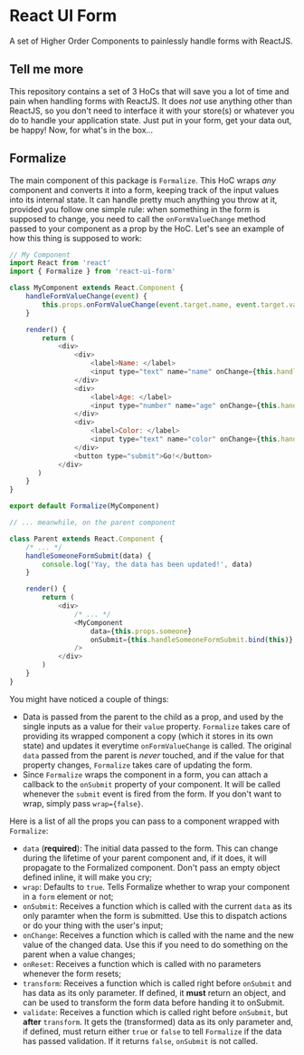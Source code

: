 # React UI Form

A set of Higher Order Components to painlessly handle forms with ReactJS. 

## Tell me more

This repository contains a set of 3 HoCs that will save you a lot of time and pain when handling forms with ReactJS. It does _not_ use anything other than ReactJS, so you don't need to interface it with your store(s) or whatever you do to handle your application state. Just put in your form, get your data out, be happy! Now, for what's in the box...

## Formalize

The main component of this package is `Formalize`. This HoC wraps *any* component and converts it into a form, keeping track of the input values into its internal state. It can handle pretty much anything you throw at it, provided you follow one simple rule: when something in the form is supposed to change, you need to call the `onFormValueChange` method passed to your component as a prop by the HoC. Let's see an example of how this thing is supposed to work:

```javascript
// My Component
import React from 'react'
import { Formalize } from 'react-ui-form'

class MyComponent extends React.Component {
	handleFormValueChange(event) {
		this.props.onFormValueChange(event.target.name, event.target.value)
	}

	render() {
		return (
			<div>
				<div>
					<label>Name: </label>
					<input type="text" name="name" onChange={this.handleFormValueChange.bind(this)} value={this.props.data.name} />
				</div>
				<div>
					<label>Age: </label>
					<input type="number" name="age" onChange={this.handleFormValueChange.bind(this)} value={this.props.data.age} />
				</div>
				<div>
					<label>Color: </label>
					<input type="text" name="color" onChange={this.handleFormValueChange.bind(this)} value={this.props.data.color} />
				</div>
				<button type="submit">Go!</button>
			</div>
	   )
	}
}

export default Formalize(MyComponent)

// ... meanwhile, on the parent component

class Parent extends React.Component {
	/* ... */
	handleSomeoneFormSubmit(data) {
		console.log('Yay, the data has been updated!', data)
	}

	render() {
		return (
			<div>
				/* ... */
				<MyComponent 
					data={this.props.someone}
					onSubmit={this.handleSomeoneFormSubmit.bind(this)}
				/>
			</div>
		)
	}
}
```

You might have noticed a couple of things:

- Data is passed from the parent to the child as a prop, and used by the single inputs as a value for their `value` property. `Formalize` takes care of providing its wrapped component a copy (which it stores in its own state) and updates it everytime `onFormValueChange` is called. The original `data` passed from the parent is *never* touched, and if the value for that property changes, `Formalize` takes care of updating the form.
- Since `Formalize` wraps the component in a form, you can attach a callback to the `onSubmit` property of your component. It will be called whenever the `submit` event is fired from the form. If you don't want to wrap, simply pass `wrap={false}`.

Here is a list of all the props you can pass to a component wrapped with `Formalize`:

- `data` (**required**): The initial data passed to the form. This can change during the lifetime of your parent component and, if it does, it will propagate to the Formalized component. Don't pass an empty object defined inline, it will make you cry;
- `wrap`: Defaults to `true`. Tells Formalize whether to wrap your component in a `form` element or not;
- `onSubmit`: Receives a function which is called with the current `data` as its only paramter when the form is submitted. Use this to dispatch actions or do your thing with the user's input;
- `onChange`: Receives a function which is called with the name and the new value of the changed data. Use this if you need to do something on the parent when a value changes;
- `onReset`: Receives a function which is called with no parameters whenever the form resets;
- `transform`: Receives a function which is called right before `onSubmit` and has data as its only parameter. If defined, it **must** return an object, and can be used to transform the form data before handing it to onSubmit. 
- `validate`: Receives a function which is called right before `onSubmit`, but **after** `transform`. It gets the (transformed) data as its only parameter and, if defined, must return either `true` or `false` to tell `Formalize` if the data has passed validation. If it returns `false`, `onSubmit` is not called.
